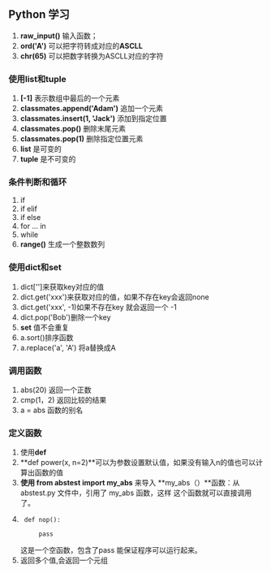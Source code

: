 ## Python 学习

 1. **raw_input()** 输入函数；
 2. **ord('A')** 可以把字符转成对应的**ASCLL**
 3. **chr(65)** 可以把数字转换为ASCLL对应的字符
 
### 使用list和tuple
 
 
 1. **[-1]** 表示数组中最后的一个元素
 2. **classmates.append('Adam')** 追加一个元素
 3. **classmates.insert(1, 'Jack')** 添加到指定位置
 4. **classmates.pop()** 删除末尾元素
 5. **classmates.pop(1)** 删除指定位置元素
 6. **list** 是可变的
 7. **tuple** 是不可变的
 
### 条件判断和循环
1. if
2. if elif
3. if else
4. for ... in
5. while
6. **range()**  生成一个整数数列

### 使用dict和set
1. dict['']来获取key对应的值
2. dict.get('xxx')来获取对应的值，如果不存在key会返回none
3. dict.get('xxx', -1)如果不存在key 就会返回一个 -1
4. dict.pop('Bob')删除一个key
5. **set** 值不会重复
6. a.sort()排序函数
7. a.replace('a', 'A') 将a替换成A

### 调用函数
1. abs(20) 返回一个正数
2. cmp(1，2) 返回比较的结果
3. a = abs  函数的别名

### 定义函数
1. 使用**def**
2. **def power(x, n=2)**可以为参数设置默认值，如果没有输入n的值也可以计算出函数的值
3. **使用 from abstest import my_abs** 来导入 **my_abs（）**函数：从abstest.py 文件中，引用了 my_abs 函数，这样 这个函数就可以直接调用了。
4. 		def nop():

			pass
	这是一个空函数，包含了pass 能保证程序可以运行起来。
5. 返回多个值,会返回一个元组
